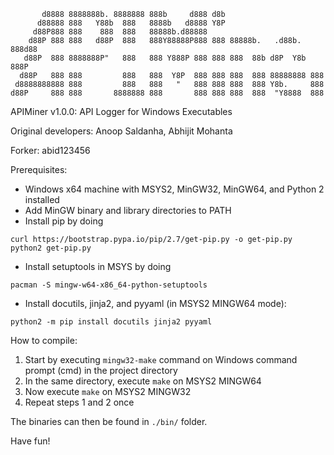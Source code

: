 
           d8888 8888888b. 8888888 888b     d888 d8b
          d88888 888   Y88b  888   8888b   d8888 Y8P
         d88P888 888    888  888   88888b.d88888
        d88P 888 888   d88P  888   888Y88888P888 888 88888b.   .d88b.  888d88
       d88P  888 8888888P"   888   888 Y888P 888 888 888  88b d8P  Y8b 888P
      d88P   888 888         888   888  Y8P  888 888 888  888 88888888 888
     d8888888888 888         888   888   "   888 888 888  888 Y8b.     888
    d88P     888 888       8888888 888       888 888 888  888  "Y8888  888

APIMiner v1.0.0: API Logger for Windows Executables

Original developers: Anoop Saldanha, Abhijit Mohanta

Forker: abid123456

Prerequisites:
- Windows x64 machine with MSYS2, MinGW32, MinGW64, and Python 2 installed
- Add MinGW binary and library directories to PATH
- Install pip by doing
```
curl https://bootstrap.pypa.io/pip/2.7/get-pip.py -o get-pip.py
python2 get-pip.py
```
- Install setuptools in MSYS by doing
```
pacman -S mingw-w64-x86_64-python-setuptools
```
- Install docutils, jinja2, and pyyaml (in MSYS2 MINGW64 mode):
```
python2 -m pip install docutils jinja2 pyyaml
```

How to compile:
1. Start by executing `mingw32-make` command on Windows command prompt (cmd) in the project directory
2. In the same directory, execute `make` on MSYS2 MINGW64
3. Now execute `make` on MSYS2 MINGW32
4. Repeat steps 1 and 2 once

The binaries can then be found in `./bin/` folder.

Have fun!
